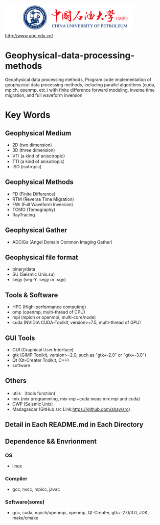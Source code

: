 ![中国石油大学（华东）](logo_UPC.jpg)
<http://www.upc.edu.cn/>

# Geophysical-data-processing-methods
Geophysical data processing methods, Program code implementation of geophysical data processing methods, including parallel algorithms (cuda, mpich, openmp, etc.) with finite difference forward modeling, inverse time migration, and full waveform inversion

# Key Words 

## Geophysical Medium
* 2D (two dimension)
* 3D (three dimension)
* VTI (a kind of anisotropic）
* TTI (a kind of anisotropic)
* ISO (isotropic)

## Geophysical Methods
* FD (Finite Difference)
* RTM (Reverse Time Migration)
* FWI (Full Waveform Inversion)
* TOMO (Tomography)
* RayTracing

## Geophysical Gather
* ADCIGs (Angel Domain Common Imaging Gather)

## Geophysical file format
* binary/data 
* SU (Seismic Unix.su)
* segy (seg-Y .segy or .sgy)

## Tools & Software
* HPC (High-performance computing)
* omp (openmp, multi-thread of CPU)
* mpi (mpich or openmpi, multi-core/node)
* cuda (NVIDIA CUDA-Toolkit, version>=7.5, multi-thread of GPU)

## GUI Tools
* GUI (Graphical User Interface)
* gtk (GIMP Toolkit, version>=2.0, such as "gtk+-2.0" or "gtk+-3.0")
* Qt (Qt-Creater Toolkit, C++)
* software

## Others
* utils （tools function)
* mix (mix programming, mix-mpi+cuda meas mix mpi and cuda)
* CWP (Seismic Unix)
* Madagascar (GitHub src Link:<https://github.com/ahay/src>)

## Detail in Each README.md in Each Directory

## Dependence && Envrionment
### OS
* linux
### Compiler
* gcc, nvcc, mpicc, javac
### Software(some)
* gcc, cuda, mpich/openmpi, openmp, Qt-Creater, gtk+-2.0/3.0, JDK, make/cmake


